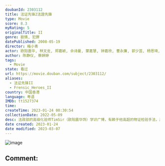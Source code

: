 ```yaml
---
doubanId: 2303112
title: 法证先锋2法證先鋒
type: Movie
score: 8.3
myRating: 5
originalTitle: II
genre: 剧情, 犯罪
datePublished: 2008-05-19
director: 梅小青
actor: 欧阳震华, 林文龙, 郑嘉颖, 佘诗曼, 蒙嘉慧, 钟嘉欣, 曹永廉, 郭少芸, 杨思琦, 李忠希, 乐瞳, 黄嘉乐, 陈少邦, 傅剑虹, 夏玉麟, 张松枝, 李海生, 惠英红, 河国荣, 麦嘉伦, 邵凯丽, 蒲茗蓝, 梁竞徽, 杨秀惠, 陈志健, 吴香伦, 李冈龙, 邓永健, 钟志光, 游莨维, 温裕红, 李雨阳, 祝文君, 沈可欣, 欧瑞伟, 张颕康, 彭皓锋, 赵乐贤, 张智轩, 郑俊弘, 袁伟豪, 阮儿, 罗乐林, 高钧贤, 曾伟权, 鲁振顺, 黄祥兴, 林敬刚, 黄智贤, 李成昌, 郭锋, 蒋志光, 黎诺懿, 岑洁仪, 李亚男, 谭王鸿, 叶凯茵, 周宝霖, 蔡康年, 郑世豪, 陈佩思, 傅日伽, 梁证嘉, 黄子恒, 马菀迎, 甄志强, 古明华, 谷峰, 尹诗沛
author: 陈静仪, 蔡婷婷
tags:
  - Movie
state: 看过
url: https://movie.douban.com/subject/2303112/
aliases:
  - 法证先锋II
  - Frensic_Heroes_II
country: 中国香港
language: 粤语
IMDb: tt1527374
time: 
createTime: 2023-01-24 00:30:54
collectionDate: 2022-05-09
desc: 法政部的高级化验师TimSir（欧阳震华饰）学识广博，有赖于他高超的物证检验手法，屡破奇案。手下兼好友阿Sam（林文龙饰）亦是一名出色的法医，最近他准备和相恋多年的女友汀汀（钟嘉欣饰）正准备结...
date created: 2023-01-24
date modified: 2023-03-07
---
```


![image](p2372489263.jpg)

Comment:
---
